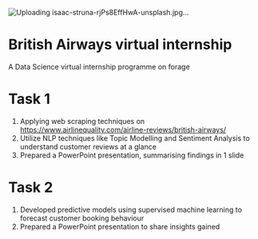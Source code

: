 
![Uploading isaac-struna-rjPs8EffHwA-unsplash.jpg…]()

# British Airways virtual internship
A Data Science virtual internship programme on forage 

# Task 1
 1. Applying web scraping techniques on https://www.airlinequality.com/airline-reviews/british-airways/
 2. Utilize NLP techniques like Topic Modelling and Sentiment Analysis to understand customer reviews at a glance
 3. Prepared a PowerPoint presentation, summarising findings in 1 slide

# Task 2
1. Developed predictive models using supervised machine learning to forecast customer booking behaviour
2. Prepared a PowerPoint presentation to share insights gained
